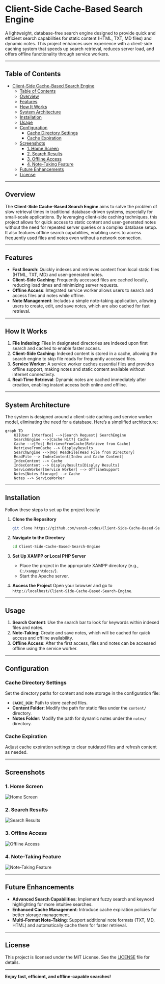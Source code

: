 # Client-Side Cache-Based Search Engine

A lightweight, database-free search engine designed to provide quick and efficient search capabilities for static content (HTML, TXT, MD files) and dynamic notes. This project enhances user experience with a client-side caching system that speeds up search retrieval, reduces server load, and offers offline functionality through service workers.

---

## Table of Contents
- [Client-Side Cache-Based Search Engine](#client-side-cache-based-search-engine)
  - [Table of Contents](#table-of-contents)
  - [Overview](#overview)
  - [Features](#features)
  - [How It Works](#how-it-works)
  - [System Architecture](#system-architecture)
  - [Installation](#installation)
  - [Usage](#usage)
  - [Configuration](#configuration)
    - [Cache Directory Settings](#cache-directory-settings)
    - [Cache Expiration](#cache-expiration)
  - [Screenshots](#screenshots)
    - [1. Home Screen](#1-home-screen)
    - [2. Search Results](#2-search-results)
    - [3. Offline Access](#3-offline-access)
    - [4. Note-Taking Feature](#4-note-taking-feature)
  - [Future Enhancements](#future-enhancements)
  - [License](#license)

---

## Overview
The **Client-Side Cache-Based Search Engine** aims to solve the problem of slow retrieval times in traditional database-driven systems, especially for small-scale applications. By leveraging client-side caching techniques, this project allows for quick access to static content and user-generated notes without the need for repeated server queries or a complex database setup. It also features offline search capabilities, enabling users to access frequently used files and notes even without a network connection.

---

## Features
- **Fast Search**: Quickly indexes and retrieves content from local static files (HTML, TXT, MD) and user-generated notes.
- **Client-Side Caching**: Frequently accessed files are cached locally, reducing load times and minimizing server requests.
- **Offline Access**: Integrated service worker allows users to search and access files and notes while offline.
- **Note Management**: Includes a simple note-taking application, allowing users to create, edit, and save notes, which are also cached for fast retrieval.

---

## How It Works
1. **File Indexing**: Files in designated directories are indexed upon first search and cached to enable faster access.
2. **Client-Side Caching**: Indexed content is stored in a cache, allowing the search engine to skip file reads for frequently accessed files.
3. **Service Worker**: A service worker caches essential files and provides offline support, making notes and static content available without internet connectivity.
4. **Real-Time Retrieval**: Dynamic notes are cached immediately after creation, enabling instant access both online and offline.

---

## System Architecture
The system is designed around a client-side caching and service worker model, eliminating the need for a database. Here’s a simplified architecture:

```mermaid
graph TD
    UI[User Interface] -->|Search Request| SearchEngine
    SearchEngine -->|Cache Hit?| Cache
    Cache -->|Yes| RetrieveFromCache[Retrieve from Cache]
    RetrieveFromCache --> DisplayResults
    SearchEngine -->|No| ReadFile[Read File from Directory]
    ReadFile --> IndexContent[Index and Cache Content]
    IndexContent --> Cache
    IndexContent --> DisplayResults[Display Results]
    ServiceWorker[Service Worker] --> OfflineSupport
    Notes[Notes Storage] --> Cache
    Notes --> ServiceWorker
```

---

## Installation
Follow these steps to set up the project locally:

1. **Clone the Repository**
   ```bash
   git clone https://github.com/vansh-codes/Client-Side-Cache-Based-Search-Engine.git
   ```
2. **Navigate to the Directory**
   ```bash
   cd Client-Side-Cache-Based-Search-Engine
   ```
3. **Set Up XAMPP or Local PHP Server**
   - Place the project in the appropriate XAMPP directory (e.g., `C:/xampp/htdocs/`).
   - Start the Apache server.

4. **Access the Project**
   Open your browser and go to `http://localhost/Client-Side-Cache-Based-Search-Engine`.

---

## Usage
1. **Search Content**: Use the search bar to look for keywords within indexed files and notes.
2. **Note-Taking**: Create and save notes, which will be cached for quick access and offline availability.
3. **Offline Access**: After the first access, files and notes can be accessed offline using the service worker.

---

## Configuration
### Cache Directory Settings
Set the directory paths for content and note storage in the configuration file:

- **`CACHE_DIR`**: Path to store cached files.
- **Content Folder**: Modify the path for static files under the `content/` directory.
- **Notes Folder**: Modify the path for dynamic notes under the `notes/` directory.

### Cache Expiration
Adjust cache expiration settings to clear outdated files and refresh content as needed.

---

## Screenshots
### 1. Home Screen
![Home Screen](./screenshots/home_screen.png)

### 2. Search Results
![Search Results](./screenshots/search_results.png)

### 3. Offline Access
![Offline Access](./screenshots/offline_access.png)

### 4. Note-Taking Feature
![Note-Taking Feature](./screenshots/note_taking.png)

---

## Future Enhancements
- **Advanced Search Capabilities**: Implement fuzzy search and keyword highlighting for more intuitive searches.
- **Enhanced Cache Management**: Introduce cache expiration policies for better storage management.
- **Multi-Format Note-Taking**: Support additional note formats (TXT, MD, HTML) and automatically cache them for faster retrieval.

---

## License
This project is licensed under the MIT License. See the [LICENSE](./LICENSE) file for details.

---

**Enjoy fast, efficient, and offline-capable searches!**
